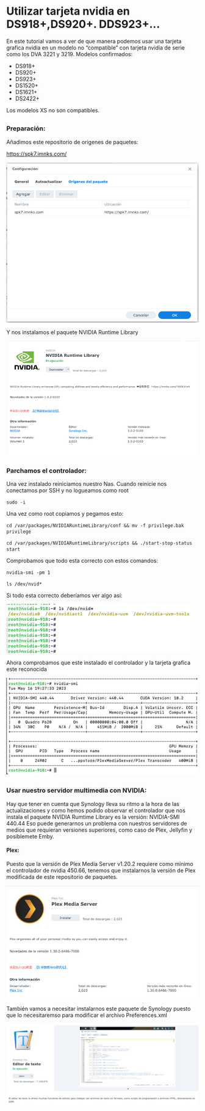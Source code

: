 # Utilizar tarjeta nvidia en DS918+,DS920+. DDS923+...

En este tutorial vamos a ver de que manera podemos usar una tarjeta grafica nvidia en un modelo no “compatible” con tarjeta nvidia de serie como los DVA 3221 y 3219.
Modelos confirmados:
-	DS918+
-	DS920+
-	DS923+
-	DS1520+
-	DS1621+
-	DS2422+

Los modelos XS no son compatibles.

##
### Preparación:

Añadimos este repositorio de origenes de paquetes:

https://spk7.imnks.com/


![This is an image](imagenes/nvidia1.png)


Y nos instalamos el paquete NVIDIA Runtime Library

![This is an image](imagenes/nvidia2.png)

##
### Parchamos el controlador:

Una vez instalado reiniciamos nuestro Nas. Cuando reinicie nos conectamos por SSH y no logueamos como root

```
sudo -i
```
Una vez como root copiamos y pegamos esto:
```
cd /var/packages/NVIDIARuntimeLibrary/conf && mv -f privilege.bak privilege
```

```
cd /var/packages/NVIDIARuntimeLibrary/scripts && ./start-stop-status start
```

Comprobamos que todo esta correcto con estos comandos:

```
nvidia-smi -pm 1
```

```
ls /dev/nvid*
```
Si todo esta correcto deberíamos ver algo así:

![This is an image](imagenes/nvidia3.png)

Ahora comprobamos que este instalado el controlador y la tarjeta grafica este reconocida

![This is an image](imagenes/nvidia4.png)


##


### Usar nuestro servidor multimedia con NVIDIA:

Hay que tener en cuenta que Synology lleva su ritmo a la hora de las actualizaciones y como hemos podido observar el controlador que nos instala el paquete NVIDIA Rumtime Library es la versión: NVIDIA-SMI 440.44
Eso puede generarnos un problema con nuestros servidores de medios que requieran versiones superiores, como caso de Plex, Jellyfin y posiblemete Emby.


#### Plex:

Puesto que la versión de Plex Media Server v1.20.2 requiere como mínimo el controlador de nvidia 450.66, tenemos que instalarnos la versión de Plex modificada de este repositorio de paquetes.

![This is an image](imagenes/nvidia5.png)

También vamos a necesitar instalarnos este paquete de Synology puesto que lo necesitaremso para modificar el archivo Preferences.xml

![This is an image](imagenes/nvidia6.png)

